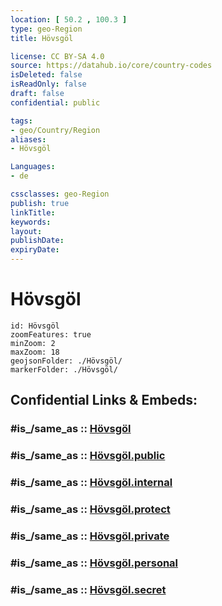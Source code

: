 ```yaml
---
location: [ 50.2 , 100.3 ] 
type: geo-Region
title: Hövsgöl

license: CC BY-SA 4.0
source: https://datahub.io/core/country-codes
isDeleted: false
isReadOnly: false
draft: false
confidential: public

tags:
- geo/Country/Region
aliases:
- Hövsgöl

Languages:
- de

cssclasses: geo-Region
publish: true
linkTitle: 
keywords: 
layout: 
publishDate: 
expiryDate: 
---
```


# Hövsgöl

```leaflet
id: Hövsgöl
zoomFeatures: true 
minZoom: 2 
maxZoom: 18
geojsonFolder: ./Hövsgöl/
markerFolder: ./Hövsgöl/
```


## Confidential Links & Embeds: 

### #is_/same_as :: [Hövsgöl](/_Standards/Earth/Continent/Asia/Asia~East/Mongolia/Provinces~Mongolia/Hövsgöl.md) 

### #is_/same_as :: [Hövsgöl.public](/_public/Earth/Continent/Asia/Asia~East/Mongolia/Provinces~Mongolia/Hövsgöl.public.md) 

### #is_/same_as :: [Hövsgöl.internal](/_internal/Earth/Continent/Asia/Asia~East/Mongolia/Provinces~Mongolia/Hövsgöl.internal.md) 

### #is_/same_as :: [Hövsgöl.protect](/_protect/Earth/Continent/Asia/Asia~East/Mongolia/Provinces~Mongolia/Hövsgöl.protect.md) 

### #is_/same_as :: [Hövsgöl.private](/_private/Earth/Continent/Asia/Asia~East/Mongolia/Provinces~Mongolia/Hövsgöl.private.md) 

### #is_/same_as :: [Hövsgöl.personal](/_personal/Earth/Continent/Asia/Asia~East/Mongolia/Provinces~Mongolia/Hövsgöl.personal.md) 

### #is_/same_as :: [Hövsgöl.secret](/_secret/Earth/Continent/Asia/Asia~East/Mongolia/Provinces~Mongolia/Hövsgöl.secret.md)


